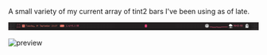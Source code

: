 A small variety of my current array of tint2 bars I've been using as of late.


![preview](tint2bar1.png)

![preview](currentbar1.png)
